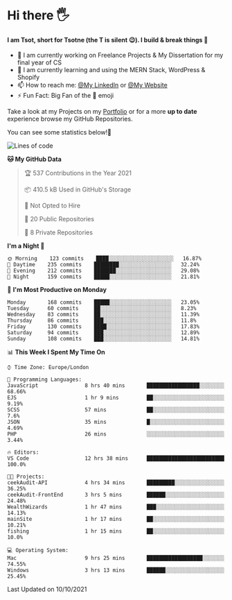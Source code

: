 # Hi there :raised_hand_with_fingers_splayed:
#### I am Tsot, short for Tsotne (the T is silent :wink:). I build & break things :space_invader:
- :telescope: I am currently working on Freelance Projects & My Dissertation for my final year of CS
- :seedling: I am currently learning and using the MERN Stack, WordPress & Shopify
- :mailbox: How to reach me: [@My LinkedIn](https://www.linkedin.com/in/tsotne-gvadzabia/) or [@My Website](https://tsotnegvadzabia.me/contact)
- :zap: Fun Fact: Big Fan of the :space_invader: emoji

Take a look at my Projects on my [Portfolio](https://tsotne.co.uk/) or for a more **up to date** experience browse my GitHub Repositories.

You can see some statistics below!:space_invader:
<!--START_SECTION:waka-->
![Lines of code](https://img.shields.io/badge/From%20Hello%20World%20I%27ve%20Written-3.5%20million%20lines%20of%20code-blue)

**🐱 My GitHub Data** 

> 🏆 537 Contributions in the Year 2021
 > 
> 📦 410.5 kB Used in GitHub's Storage 
 > 
> 🚫 Not Opted to Hire
 > 
> 📜 20 Public Repositories 
 > 
> 🔑 8 Private Repositories  
 > 
**I'm a Night 🦉** 

```text
🌞 Morning    123 commits    ████░░░░░░░░░░░░░░░░░░░░░   16.87% 
🌆 Daytime    235 commits    ████████░░░░░░░░░░░░░░░░░   32.24% 
🌃 Evening    212 commits    ███████░░░░░░░░░░░░░░░░░░   29.08% 
🌙 Night      159 commits    █████░░░░░░░░░░░░░░░░░░░░   21.81%

```
📅 **I'm Most Productive on Monday** 

```text
Monday       168 commits    █████░░░░░░░░░░░░░░░░░░░░   23.05% 
Tuesday      60 commits     ██░░░░░░░░░░░░░░░░░░░░░░░   8.23% 
Wednesday    83 commits     ██░░░░░░░░░░░░░░░░░░░░░░░   11.39% 
Thursday     86 commits     ███░░░░░░░░░░░░░░░░░░░░░░   11.8% 
Friday       130 commits    ████░░░░░░░░░░░░░░░░░░░░░   17.83% 
Saturday     94 commits     ███░░░░░░░░░░░░░░░░░░░░░░   12.89% 
Sunday       108 commits    ███░░░░░░░░░░░░░░░░░░░░░░   14.81%

```


📊 **This Week I Spent My Time On** 

```text
⌚︎ Time Zone: Europe/London

💬 Programming Languages: 
JavaScript               8 hrs 40 mins       █████████████████░░░░░░░░   68.66% 
EJS                      1 hr 9 mins         ██░░░░░░░░░░░░░░░░░░░░░░░   9.19% 
SCSS                     57 mins             ██░░░░░░░░░░░░░░░░░░░░░░░   7.6% 
JSON                     35 mins             █░░░░░░░░░░░░░░░░░░░░░░░░   4.69% 
PHP                      26 mins             ░░░░░░░░░░░░░░░░░░░░░░░░░   3.44%

🔥 Editors: 
VS Code                  12 hrs 38 mins      █████████████████████████   100.0%

🐱‍💻 Projects: 
ceekAudit-API            4 hrs 34 mins       █████████░░░░░░░░░░░░░░░░   36.25% 
ceekAudit-FrontEnd       3 hrs 5 mins        ██████░░░░░░░░░░░░░░░░░░░   24.48% 
WealthWizards            1 hr 47 mins        ███░░░░░░░░░░░░░░░░░░░░░░   14.13% 
mainSite                 1 hr 17 mins        ██░░░░░░░░░░░░░░░░░░░░░░░   10.21% 
fishing                  1 hr 15 mins        ██░░░░░░░░░░░░░░░░░░░░░░░   10.0%

💻 Operating System: 
Mac                      9 hrs 25 mins       ██████████████████░░░░░░░   74.55% 
Windows                  3 hrs 13 mins       ██████░░░░░░░░░░░░░░░░░░░   25.45%

```


 Last Updated on 10/10/2021
<!--END_SECTION:waka-->
